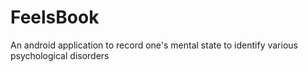 # FeelsBook

An android application to record one's mental state to identify various psychological disorders
